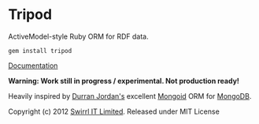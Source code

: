 # Tripod

ActiveModel-style Ruby ORM for RDF data.

    gem install tripod

[Documentation](http://rubydoc.info/github/Swirrl/tripod/master/frames)

__Warning: Work still in progress / experimental. Not production ready!__

Heavily inspired by [Durran Jordan's](https://github.com/durran) excellent [Mongoid](http://mongoid.org/en/mongoid/) ORM for [MongoDB](http://www.mongodb.org/).

Copyright (c) 2012 [Swirrl IT Limited](http://swirrl.com). Released under MIT License